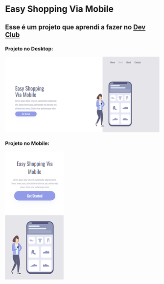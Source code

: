 <h1> Easy Shopping Via Mobile </h1>

<h2> Esse é um projeto que aprendi a fazer no <a href="https://aulas.devclub.com.br/courses">Dev Club</a></h2>

<h3>Projeto no Desktop:</h3>
<img src="https://github.com/Ricardo-Pacheco/Easy-Shopping-Project/blob/master/assets/easy-shopping-desktop.png?raw=true">

<h3>Projeto no Mobile:</h3>
<img src="https://github.com/Ricardo-Pacheco/Easy-Shopping-Project/blob/master/assets/easy-shopping-mobile.png?raw=true">
